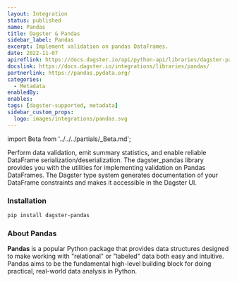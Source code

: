 ```yaml
---
layout: Integration
status: published
name: Pandas
title: Dagster & Pandas
sidebar_label: Pandas
excerpt: Implement validation on pandas DataFrames.
date: 2022-11-07
apireflink: https://docs.dagster.io/api/python-api/libraries/dagster-pandas
docslink: https://docs.dagster.io/integrations/libraries/pandas/
partnerlink: https://pandas.pydata.org/
categories:
  - Metadata
enabledBy:
enables:
tags: [dagster-supported, metadata]
sidebar_custom_props:
  logo: images/integrations/pandas.svg
---
```


import Beta from '../../../partials/\_Beta.md';

<Beta />

Perform data validation, emit summary statistics, and enable reliable DataFrame serialization/deserialization. The dagster_pandas library provides you with the utilities for implementing validation on Pandas DataFrames. The Dagster type system generates documentation of your DataFrame constraints and makes it accessible in the Dagster UI.

### Installation

```bash
pip install dagster-pandas
```

### About Pandas

**Pandas** is a popular Python package that provides data structures designed to make working with "relational" or "labeled" data both easy and intuitive. Pandas aims to be the fundamental high-level building block for doing practical, real-world data analysis in Python.
